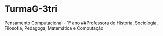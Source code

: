 # TurmaG-3tri
Pensamento Computacional - 1º ano
##Professora de História, Sociologia, Filosofia, Pedagoga, Matemática e Computação
